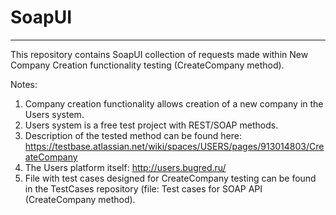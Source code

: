 # SoapUI
---
This repository contains SoapUI collection of requests made within New Company Creation functionality testing (CreateCompany method).

Notes:
1. Company creation functionality allows creation of a new company in the Users system.
2. Users system is a free test project with REST/SOAP methods.
3. Description of the tested method can be found here: https://testbase.atlassian.net/wiki/spaces/USERS/pages/913014803/CreateCompany
4. The Users platform itself: http://users.bugred.ru/
5. File with test cases designed for CreateCompany testing can be found in the TestCases repository (file: Test cases for SOAP API (CreateCompany method).
